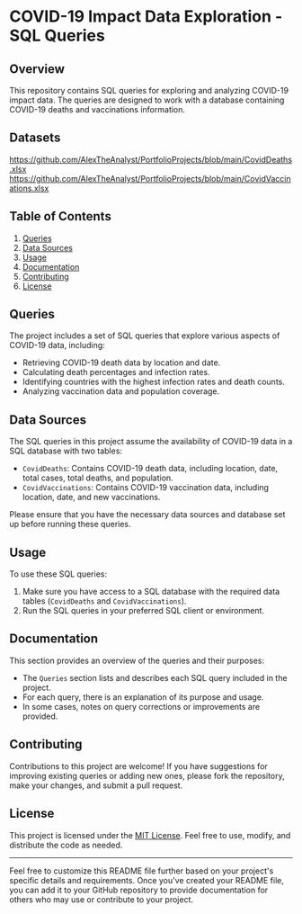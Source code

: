 # COVID-19 Impact Data Exploration - SQL Queries

## Overview
This repository contains SQL queries for exploring and analyzing COVID-19 impact data. The queries are designed to work with a database containing COVID-19 deaths and vaccinations information.

## Datasets 
https://github.com/AlexTheAnalyst/PortfolioProjects/blob/main/CovidDeaths.xlsx
https://github.com/AlexTheAnalyst/PortfolioProjects/blob/main/CovidVaccinations.xlsx

## Table of Contents
1. [Queries](#queries)
2. [Data Sources](#data-sources)
3. [Usage](#usage)
4. [Documentation](#documentation)
5. [Contributing](#contributing)
6. [License](#license)

## Queries
The project includes a set of SQL queries that explore various aspects of COVID-19 data, including:

- Retrieving COVID-19 death data by location and date.
- Calculating death percentages and infection rates.
- Identifying countries with the highest infection rates and death counts.
- Analyzing vaccination data and population coverage.

## Data Sources
The SQL queries in this project assume the availability of COVID-19 data in a SQL database with two tables:
- `CovidDeaths`: Contains COVID-19 death data, including location, date, total cases, total deaths, and population.
- `CovidVaccinations`: Contains COVID-19 vaccination data, including location, date, and new vaccinations.

Please ensure that you have the necessary data sources and database set up before running these queries.

## Usage
To use these SQL queries:

1. Make sure you have access to a SQL database with the required data tables (`CovidDeaths` and `CovidVaccinations`).
2. Run the SQL queries in your preferred SQL client or environment.

## Documentation
This section provides an overview of the queries and their purposes:

- The `Queries` section lists and describes each SQL query included in the project.
- For each query, there is an explanation of its purpose and usage.
- In some cases, notes on query corrections or improvements are provided.

## Contributing
Contributions to this project are welcome! If you have suggestions for improving existing queries or adding new ones, please fork the repository, make your changes, and submit a pull request.

## License
This project is licensed under the [MIT License](LICENSE). Feel free to use, modify, and distribute the code as needed.

---

Feel free to customize this README file further based on your project's specific details and requirements. Once you've created your README file, you can add it to your GitHub repository to provide documentation for others who may use or contribute to your project.
